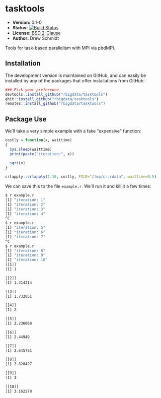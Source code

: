 # tasktools

* **Version:** 0.1-0
* **Status:** [![Build Status](https://travis-ci.org/rbigdata/tasktools.png)](https://travis-ci.org/rbigdata/tasktools)
* **License:** [BSD 2-Clause](http://opensource.org/licenses/BSD-2-Clause)
* **Author:** Drew Schmidt


Tools for task-based parallelism with MPI via pbdMPI.


## Installation

<!-- To install the R package, run:

```r
install.packages("tasktools")
``` -->

The development version is maintained on GitHub, and can easily be installed by any of the packages that offer installations from GitHub:

```r
### Pick your preference
devtools::install_github("rbigdata/tasktools")
ghit::install_github("rbigdata/tasktools")
remotes::install_github("rbigdata/tasktools")
```



## Package Use

We'll take a very simple example with a fake "expensive" function:

```r
costly = function(x, waittime)
{
  Sys.sleep(waittime)
  print(paste("iteration:", x))
  
  sqrt(x)
}

crlapply::crlapply(1:10, costly, FILE="/tmp/cr.rdata", waittime=0.5)
```

We can save this to the file `example.r`. We'll run it and kill it a few times:

```bash
$ r example.r
[1] "iteration: 1"
[1] "iteration: 2"
[1] "iteration: 3"
[1] "iteration: 4"
^C
$ r example.r
[1] "iteration: 5"
[1] "iteration: 6"
[1] "iteration: 7"
^C
$ r example.r
[1] "iteration: 8"
[1] "iteration: 9"
[1] "iteration: 10"
[[1]]
[1] 1

[[2]]
[1] 1.414214

[[3]]
[1] 1.732051

[[4]]
[1] 2

[[5]]
[1] 2.236068

[[6]]
[1] 2.44949

[[7]]
[1] 2.645751

[[8]]
[1] 2.828427

[[9]]
[1] 3

[[10]]
[1] 3.162278
```
